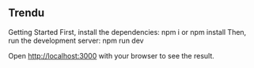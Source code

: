 ## Trendu

 Getting Started
First, install the dependencies: 
npm i
or
npm install
Then, run the development server:
npm run dev


Open [http://localhost:3000](http://localhost:3000) with your browser to see the result.
